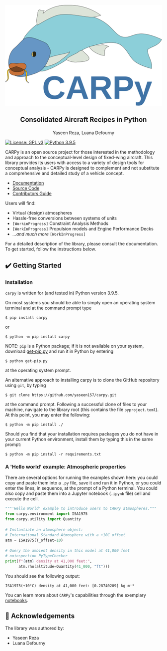 <!--
    Consolidated Aircraft Recipes in Python (carpy)
    Copyright (C) 2023  Yaseen Reza, Luana Defourny

    This program is free software: you can redistribute it and/or modify
    it under the terms of the GNU General Public License as published by
    the Free Software Foundation, either version 3 of the License, or
    (at your option) any later version.

    This program is distributed in the hope that it will be useful,
    but WITHOUT ANY WARRANTY; without even the implied warranty of
    MERCHANTABILITY or FITNESS FOR A PARTICULAR PURPOSE.  See the
    GNU General Public License for more details.

    You should have received a copy of the GNU General Public License
    along with this program.  If not, see <https://www.gnu.org/licenses/>.
-->

![CARPy](./docs/source/_static/carpy.svg)
<h2 align="center">
    <p>Consolidated Aircraft Recipes in Python</p>
</h2>
<p align="center">
    Yaseen Reza, Luana Defourny
</p>

[![License: GPL v3](https://img.shields.io/badge/License-GPLv3-blue.svg)](https://www.gnu.org/licenses/gpl-3.0)
[![Python 3.9.5](https://img.shields.io/badge/python-3.9.5-blue.svg)](https://www.python.org/downloads/release/python-395/)

[comment]: <> ([![PyPI version]&#40;https://badge.fury.io/py/carpy.svg&#41;]&#40;https://badge.fury.io/py/carpy&#41;)

[comment]: <> ([![Build Status]&#40;https://travis-ci.com/yaseen157/carpy.svg?branch=master&#41;]&#40;https://travis-ci.com/yaseen157/carpy&#41;)

CARPy is an open source project for those interested in the methodology and
approach to the conceptual-level design of fixed-wing aircraft. This library
provides its users with access to a variety of design tools for conceptual
analysis - CARPy is designed to complement and not substitute a comprehensive
and detailed study of a vehicle concept.

- [Documentation](https://carpy.readthedocs.io/en/latest/)
- [Source Code](https://github.com/yaseen157/carpy)
- [Contributors Guide](CONTRIBUTORS_GUIDE.md)

Users will find:

- Virtual (design) atmospheres
- Hassle-free conversions between systems of units
- `[WorkinProgress]` Constraint Analysis Methods
- `[WorkInProgress]` Propulsion models and Engine Performance Decks
- *...and much more* `[WorkInProgress]`

For a detailed description of the library, please consult the documentation. To
get started, follow the instructions below.

## ✔️ Getting Started

### Installation

`carpy` is written for (and tested in) Python version 3.9.5.

On most systems you should be able to simply open an operating system terminal
and at the command prompt type

    $ pip install carpy

or

    $ python -m pip install carpy

NOTE: `pip` is a Python package; if it is not available on your system, download
[get-pip.py](https://bootstrap.pypa.io/get-pip.py) and run it in Python by
entering

    $ python get-pip.py

at the operating system prompt.

An alternative approach to installing carpy is to clone the GitHub repository
using `git`, by typing

    $ git clone https://github.com/yaseen157/carpy.git

at the command prompt. Following a successful clone of files to your machine,
navigate to the library root (this contains the file `pyproject.toml`). At this
point, you may enter the following:

    $ python -m pip install ./

Should you find that your installation requires packages you do not have in your
current Python environment, install them by typing this in the same prompt:

    $ python -m pip install -r requirements.txt

### A 'Hello world' example: Atmospheric properties

There are several options for running the examples shown here: you could copy
and paste them into a `.py` file, save it and run it in Python, or you could
enter the lines, in sequence, at the prompt of a Python terminal. You could also
copy and paste them into a Jupyter notebook
(`.ipynb` file) cell and execute the cell.

```python
"""'Hello World' example to introduce users to CARPy atmospheres."""
from carpy.environment import ISA1975
from carpy.utility import Quantity

# Instantiate an atmosphere object:
# International Standard Atmosphere with a +10C offset
atm = ISA1975(T_offset=10)

# Query the ambient density in this model at 41,000 feet 
# noinspection PyTypeChecker
print(f"{atm} density at 41,000 feet:",
      atm.rho(altitude=Quantity(41_000, "ft")))
```

You should see the following output:

    ISA1975(+10°C) density at 41,000 feet: [0.28740209] kg m⁻³

You can learn more about `CARPy`'s capabilities through the exemplary
[notebooks](./docs/carpy/notebooks).

## 🐍 Acknowledgements

The library was authored by:

- Yaseen Reza
- Luana Defourny

[comment]: <> (Thank you to the following people for their various contributions to CARPy:)

[comment]: <> (- Dr. András Sóbester, for expert guidance.)
